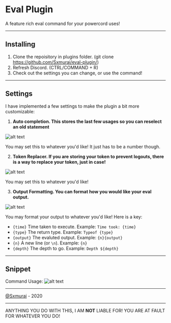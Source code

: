 # Eval Plugin

A feature rich eval command for your powercord uses!

---

## Installing

1. Clone the repoisitory in plugins folder. (git clone https://github.com/Sxmurai/eval-plugin/)
2. Refresh Discord. (CTRL/COMMAND + R)
3. Check out the settings you can change, or use the command!

---

## Settings 

I have implemented a few settings to make the plugin a bit more customizable:

1. **Auto completion. This stores the last few usages so you can reselect an old statement**

![alt text](https://i.imgur.com/FomxfVx.png "Auto completion example")

You may set this to whatever you'd like! It just has to be a number though.

2. **Token Replacer. If you are storing your token to prevent logouts, there is a way to replace your token, just in case!**

![alt text](https://i.imgur.com/fM0E061.png "Token Replacer Example")

You may set this to whatever you'd like!

3. **Output Formatting. You can format how you would like your eval output.**

![alt text](https://i.imgur.com/IUqkcbZ.png "Output Formatting Example")

You may format your output to whatever you'd like! Here is a key:

- `{time}` Time taken to execute. Example: `Time took: {time}`
- `{type}` The return type. Example: `Typeof {type}`
- `{output}` The evaluted output. Example: `{n}{output}`
- `{n}` A new line (or `\n`). Example: `{n}`
- `{depth}` The depth to go. Example: `Depth ${depth}`

---

## Snippet

Command Usage:
![alt text](https://i.imgur.com/ZPJiiQY.gif "Example Usage")

---

[@Sxmurai](https://github.com/Sxmurai) - 2020

---

ANYTHING YOU DO WITH THIS, I AM __NOT__ LIABLE FOR! YOU ARE AT FAULT FOR WHATEVER YOU DO!
